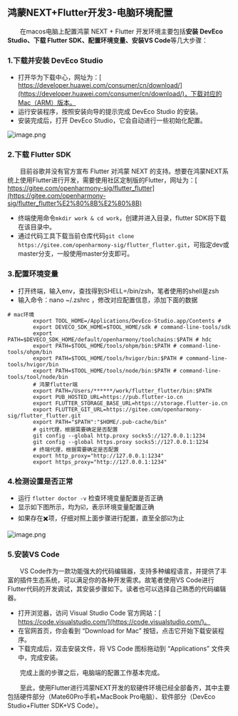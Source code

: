 ## 鸿蒙NEXT+Flutter开发3-电脑环境配置

&emsp;&emsp;在macos电脑上配置鸿蒙 NEXT + Flutter 开发环境主要包括**安装 DevEco Studio、下载 Flutter SDK、配置环境变量、安装VS Code**等几大步骤：

### 1.下载并安装 DevEco Studio

-   打开华为下载中心，网址为：​[​https://developer.huawei.com/consumer/cn/download/​](https://developer.huawei.com/consumer/cn/download/)​，下载对应的Mac（ARM）版本。
-   运行安装程序，按照安装向导的提示完成 DevEco Studio 的安装。
-   安装完成后，打开 DevEco Studio，它会自动进行一些初始化配置。

![image.png](https://s2.loli.net/2024/10/22/sdB8RTMwEDHOlF9.png)

### 2.下载 Flutter SDK

&emsp;&emsp;目前谷歌并没有官方宣布 Flutter 对鸿蒙 NEXT 的支持。想要在鸿蒙NEXT系统上使用Flutter进行开发，需要使用社区定制版的Flutter，网址为：​[​https://gitee.com/openharmony-sig/flutter_flutter​](https://gitee.com/openharmony-sig/flutter_flutter%E2%80%8B%E2%80%8B)​

-   终端使用命令​`​mkdir work & cd work​`​，创建并进入目录，flutter SDK将下载在该目录中。
-   通过代码工具下载当前仓库代码​`​git clone https://gitee.com/openharmony-sig/flutter_flutter.git​`​，可指定dev或master分支，一般使用master分支即可。

### 3.配置环境变量

-   打开终端，输入env，查找得到SHELL=/bin/zsh，笔者使用的shell是zsh
-   输入命令：nano ~/.zshrc ，修改对应配置信息，添加下面的数据

```
# mac环境
        export TOOL_HOME=/Applications/DevEco-Studio.app/Contents # 
        export DEVECO_SDK_HOME=$TOOL_HOME/sdk # command-line-tools/sdk
        export PATH=$DEVECO_SDK_HOME/default/openharmony/toolchains:$PATH # hdc
        export PATH=$TOOL_HOME/tools/ohpm/bin:$PATH # command-line-tools/ohpm/bin
        export PATH=$TOOL_HOME/tools/hvigor/bin:$PATH # command-line-tools/hvigor/bin
        export PATH=$TOOL_HOME/tools/node/bin:$PATH # command-line-tools/tool/node/bin
        # 鸿蒙flutter端
        export PATH=/Users/******/work/flutter_flutter/bin:$PATH
        export PUB_HOSTED_URL=https://pub.flutter-io.cn
        export FLUTTER_STORAGE_BASE_URL=https://storage.flutter-io.cn
        export FLUTTER_GIT_URL=https://gitee.com/openharmony-sig/flutter_flutter.git
        export PATH="$PATH":"$HOME/.pub-cache/bin"
        # git代理，根据需要确定是否配置
        git config --global http.proxy socks5://127.0.0.1:1234
        git config --global https.proxy socks5://127.0.0.1:1234
        # 终端代理，根据需要确定是否配置
        export http_proxy="http://127.0.0.1:1234"
        export https_proxy="http://127.0.0.1:1234"
```

### 4.检测设置是否正常

-   运行 ​`​flutter doctor -v​`​ 检查环境变量配置是否正确
-   显示如下图所示，均为☑️，表示环境变量配置正确
-   如果存在✖️项，仔细对照上面步骤进行配置，直至全部☑️为止

![image.png](https://s2.loli.net/2024/10/22/sXQtgUrnB7bGM53.png)

### 5.安装VS Code

&emsp;&emsp;VS Code作为一款功能强大的代码编辑器，支持多种编程语言，并提供了丰富的插件生态系统，可以满足你的各种开发需求。故笔者使用VS Code进行Flutter代码的开发调试，其安装步骤如下。读者也可以选择自己熟悉的代码编辑器。

-   打开浏览器，访问 Visual Studio Code 官方网站：​[​https://code.visualstudio.com/​](https://code.visualstudio.com/)​。
-   在官网首页，你会看到 “Download for Mac” 按钮，点击它开始下载安装程序。
-   下载完成后，双击安装文件，将 VS Code 图标拖动到 “Applications” 文件夹中，完成安装。

&emsp;&emsp;完成上面的步骤之后，电脑端的配置工作基本完成。

&emsp;&emsp;至此，使用Flutter进行鸿蒙NEXT开发的软硬件环境已经全部备齐，其中主要包括硬件部分（Mate60Pro手机+MacBook Pro电脑）、软件部分（DevEco Studio+Flutter SDK+VS Code）。
